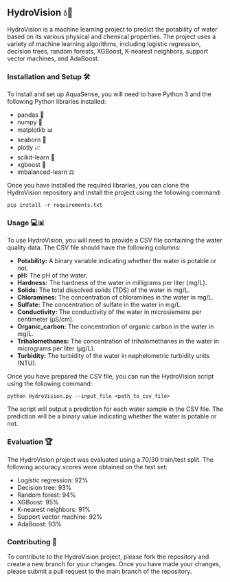 ## HydroVision 💧🌊

HydroVision is a machine learning project to predict the potability of water based on its various physical and chemical properties. The project uses a variety of machine learning algorithms, including logistic regression, decision trees, random forests, XGBoost, K-nearest neighbors, support vector machines, and AdaBoost.

### Installation and Setup 🛠️

To install and set up AquaSense, you will need to have Python 3 and the following Python libraries installed:

* pandas 🐼
* numpy 🐍
* matplotlib 📊
* seaborn 🎨
* plotly 📈
* scikit-learn 🤖
* xgboost 🚀
* imbalanced-learn ⚖️

Once you have installed the required libraries, you can clone the HydroVision repository and install the project using the following command:

```
pip install -r requirements.txt
```

### Usage 💻📊

To use HydroVision, you will need to provide a CSV file containing the water quality data. The CSV file should have the following columns:

* **Potability:** A binary variable indicating whether the water is potable or not.
* **pH:** The pH of the water.
* **Hardness:** The hardness of the water in milligrams per liter (mg/L).
* **Solids:** The total dissolved solids (TDS) of the water in mg/L.
* **Chloramines:** The concentration of chloramines in the water in mg/L.
* **Sulfate:** The concentration of sulfate in the water in mg/L.
* **Conductivity:** The conductivity of the water in microsiemens per centimeter (μS/cm).
* **Organic_carbon:** The concentration of organic carbon in the water in mg/L.
* **Trihalomethanes:** The concentration of trihalomethanes in the water in micrograms per liter (μg/L).
* **Turbidity:** The turbidity of the water in nephelometric turbidity units (NTU).

Once you have prepared the CSV file, you can run the HydroVision script using the following command:

```
python HydroVision.py --input_file <path_to_csv_file>
```

The script will output a prediction for each water sample in the CSV file. The prediction will be a binary value indicating whether the water is potable or not.

### Evaluation 🏆

The HydroVision project was evaluated using a 70/30 train/test split. The following accuracy scores were obtained on the test set:

* Logistic regression: 92%
* Decision tree: 93%
* Random forest: 94%
* XGBoost: 95%
* K-nearest neighbors: 91%
* Support vector machine: 92%
* AdaBoost: 93%

### Contributing 🤝

To contribute to the HydroVision project, please fork the repository and create a new branch for your changes. Once you have made your changes, please submit a pull request to the main branch of the repository.


